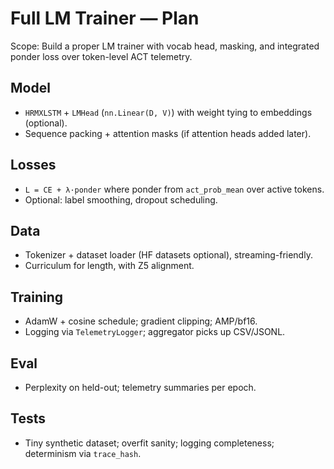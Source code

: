 # Full LM Trainer — Plan

Scope: Build a proper LM trainer with vocab head, masking, and integrated ponder loss over token-level ACT telemetry.

## Model
- `HRMXLSTM` + `LMHead` (`nn.Linear(D, V)`) with weight tying to embeddings (optional).
- Sequence packing + attention masks (if attention heads added later).

## Losses
- `L = CE + λ·ponder` where ponder from `act_prob_mean` over active tokens.
- Optional: label smoothing, dropout scheduling.

## Data
- Tokenizer + dataset loader (HF datasets optional), streaming-friendly.
- Curriculum for length, with Z5 alignment.

## Training
- AdamW + cosine schedule; gradient clipping; AMP/bf16.
- Logging via `TelemetryLogger`; aggregator picks up CSV/JSONL.

## Eval
- Perplexity on held-out; telemetry summaries per epoch.

## Tests
- Tiny synthetic dataset; overfit sanity; logging completeness; determinism via `trace_hash`.

